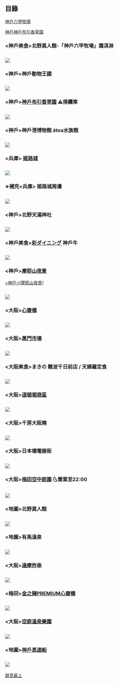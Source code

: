 ## 目錄
[神戶六甲牧場](#神戶美食北野異人館-神戶六甲牧場霜淇淋)

[神戶神戶布引香草園](#神戶神戶布引香草園-%EF%B8%8F搭纜車)


### <神戶美食>北野異人館-「神戶六甲牧場」霜淇淋
![](https://cdn.discordapp.com/attachments/1024345682305372272/1024494356067012618/image0.jpg)
---
### <神戶>神戶動物王國
![](https://cdn.discordapp.com/attachments/1024345682305372272/1024545741433212979/image0.jpg)
---
### <神戶>[神戶布引香草園](https://www.kobeherb.com/tw/highlight-of-the-season/) ⚠️搭纜車
![](https://media.discordapp.net/attachments/1024345682305372272/1024548779594100807/IMG_5267.jpg?width=624&height=325)
---
### <神戶>神戶港博物館 átoa水族館
![](https://cdn.discordapp.com/attachments/1024345682305372272/1024594458664239104/IMG_5269.webp)
---
### <兵庫> [姬路城](https://margaret.tw/himeji-castle-hyogo/)
![](https://margaret.tw/wp-content/uploads/nEO_IMG_DSC04766-1.jpg)
---
### ※補充<兵庫> 姬路城周邊
![](https://media.discordapp.net/attachments/1024345682305372272/1024659585388249169/unknown.png?width=488&height=325)
---
### <神戶>北野天滿神社
![](https://cdn.discordapp.com/attachments/1024345682305372272/1024710699307507743/unknown.png)
---
### <神戶美食>[彩ダイニング](https://www.saidining.com/chs/course.html#dinner) 神戶牛
![](https://www.saidining.com/chs/shared/img/index/lead_01.png)
---
### <神戶>[摩耶山夜景](https://www.bring-you.info/zh-tw/kobe-mayasan)

<a href="[http://example.com/](https://www.bring-you.info/zh-tw/kobe-mayasan)" target="_blank"><神戶>[摩耶山夜景]</a>

![](https://www.bring-you.info/wp-content/uploads/2017/05/kobe-mayasan-3.jpg)
---
### <大阪>[心齋橋](https://bobby.tw/blog/post/227580917-%E3%80%90%E6%97%A5%E6%9C%AC%E5%A4%A7%E9%98%AA%E3%80%91%E5%BF%83%E9%BD%8B%E6%A9%8B%E7%BE%8E%E9%A3%9F%EF%BC%86%E5%BF%85%E8%B2%B7%E8%97%A5%E5%A6%9D%E5%9C%B0%E5%9C%96%EF%BC%81%E5%A4%A7)
![](https://media.discordapp.net/attachments/1024345682305372272/1025436878855479296/unknown.png?width=262&height=325)
---
### <大阪>[黑門市場](https://kuromon.com/jp/)
![](https://resources.matcha-jp.com/resize/720x2000/2019/11/05-89691.webp)
---
### <大阪美食>まきの 難波千日前店 / 天婦羅定食
![](https://cdn.discordapp.com/attachments/1024345682305372272/1025455994735710311/unknown.png)
---
### <大阪>[道頓堀商區](https://archerplus.pixnet.net/blog/post/62397257-%E3%80%90%E7%BE%8E%E9%A3%9F%E5%9C%B0%E5%9C%96%E3%80%91%E6%8E%A8%E8%96%A6%E5%A4%A7%E9%98%AA%E9%81%93%E9%A0%93%E5%A0%80%E5%9C%B0%E5%8D%80%E5%BF%85%E5%90%8312+1%E9%81%93)
![](https://cdn.discordapp.com/attachments/1024345682305372272/1025459547592212480/unknown.png)
---
### <大阪>千房大阪燒
![](https://cdn.discordapp.com/attachments/1024345682305372272/1025609487257714729/IMG_2320.jpg)
---
### <大阪>日本橋電器街
![](https://cdn.discordapp.com/attachments/1024345682305372272/1026510869636587611/1.PNG)
---
### <大阪>[梅田空中庭園](https://osaka.letsgojp.com/archives/51696/) 🌜營業至22:00
![](https://cdn.discordapp.com/attachments/1024345682305372272/1026511592491319336/unknown.png)
---
### <地圖>北野異人館
![](https://cdn.discordapp.com/attachments/1024345682305372272/1028367354272419880/cfd5b84e8f15e8d5.jpg)
---
### <地圖>有馬溫泉
![](https://cdn.discordapp.com/attachments/1024345682305372272/1028367390209224714/0ca4765a44203bc0.jpg)
---
### <大阪>[達摩炸串](https://bobby.tw/blog/post/228246944-%E3%80%90%E5%A4%A7%E9%98%AA%E3%80%91%E4%B8%B2%E7%82%B8%E9%81%94%E6%91%A9%E5%85%83%E7%A5%96%E4%B8%B2%E7%82%B8%EF%BC%9A%E6%96%B0%E4%B8%96%E7%95%8C%E9%80%9A%E5%A4%A9%E9%96%A3%E7%99%BC)
![](https://cdn.discordapp.com/attachments/1024345682305372272/1028667025658237008/unknown.png)
---
### <梅田>[金之豬PREMIUM心齋橋](https://travel.yahoo.com.tw/news/%E8%B6%85%E9%AB%98cp%E5%80%BC%E5%8D%88%E9%A4%90-%E5%A4%A7%E9%98%AA%E6%A2%85%E7%94%B0-%E5%BF%83%E9%BD%8B%E6%A9%8B-%E5%90%83%E5%88%B0%E9%A3%BD-%E9%A4%90%E5%BB%B33%E9%81%B8-023000937.html#:~:text=%E3%80%90%E5%BF%83%E9%BD%8B%E6%A9%8B%E3%80%91%E5%93%81%E5%98%97%E4%BD%BF%E7%94%A8%E9%AB%98%E7%B4%9A%E8%82%89%E5%93%81%E7%9A%84%E6%B6%AE%E6%B6%AE%E9%8D%8B%E5%90%83%E5%88%B0%E9%A3%BD%EF%BC%81%E3%80%8C%E9%87%91%E4%B9%8B%E8%B1%ACPREMIUM%E5%BF%83%E9%BD%8B%E6%A9%8B%E3%80%8D)
![](https://cdn.discordapp.com/attachments/1024345682305372272/1029056206662283315/unknown.png)
---
### <大阪>[空庭溫泉樂園](https://solaniwa.com/zh-tw/explore/#explore_13)
![](https://cdn.discordapp.com/attachments/1024345682305372272/1037181522148597860/IMG_5544.jpg)
---
### <地圖>[神戶高速船](http://www.kobe-access.jp/chi2/howto.php?fbclid=IwAR1PUy0D8CCUTUrH36jjqbzWYUSZCJbv47mPW2s3n2dzJiBDAsUR_TzCjIw)
![](https://kimiyo.tw/wp-content/uploads/20190401201049_16.png)
---


[跳至最上](#目錄)
### 
![]()
---
